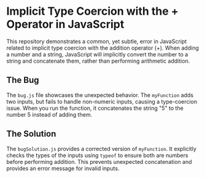 # Implicit Type Coercion with the + Operator in JavaScript

This repository demonstrates a common, yet subtle, error in JavaScript related to implicit type coercion with the addition operator (+). When adding a number and a string, JavaScript will implicitly convert the number to a string and concatenate them, rather than performing arithmetic addition.

## The Bug
The `bug.js` file showcases the unexpected behavior. The `myFunction` adds two inputs, but fails to handle non-numeric inputs, causing a type-coercion issue. When you run the function, it concatenates the string "5" to the number 5 instead of adding them.

## The Solution
The `bugSolution.js` provides a corrected version of `myFunction`. It explicitly checks the types of the inputs using `typeof` to ensure both are numbers before performing addition.  This prevents unexpected concatenation and provides an error message for invalid inputs.